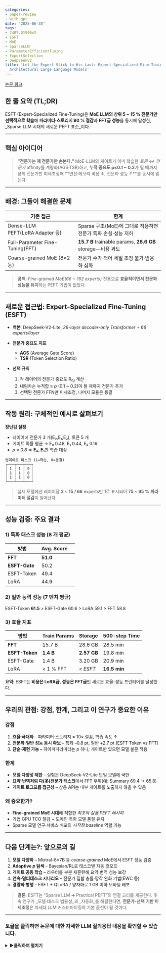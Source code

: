 ```yaml
---
categories:
- paper-review
- with-gpt
date: "2025-06-30"
tags:
- 2407.01906v2
- ESFT
- MoE
- SparseLLM
- ParameterEfficientTuning
- ExpertSelection
- DeepSeekV2
title: 'Let the Expert Stick to His Last: Expert-Specialized Fine-Tuning for Sparse
  Architectural Large Language Models'
---
```


[논문 링크](https://arxiv.org/abs/2407.01906v2)

## 한 줄 요약 (TL;DR)

ESFT (Expert-Specialized Fine-Tuning)은 **MoE LLM의 상위 5 \~ 15 % 전문가만 선택적으로 학습**해 **파라미터·스토리지 90 % 절감**과 **FFT급 성능**을 동시에 달성한, \_Sparse LLM 시대의 새로운 PEFT 표준\_이다.
<!--more-->
---

## 핵심 아이디어

> **“전문가는 제 전문가만 손본다.”**
> MoE-LLM의 게이트가 이미 학습한 *토큰 ↔ 전문가* affinity를 계량화(AGS·TSR)하고,
> **누적 중요도 p≤0.1 \~ 0.2**가 될 때까지 상위 전문가만 미세조정해
> \*\*연산·메모리 비용 ↓, 전문화 성능 ↑\*\*를 동시에 얻는다.

---

## 배경: 그들이 해결한 문제

| 기존 접근                       | 한계                                                          |
| ------------------------------- | ------------------------------------------------------------- |
| Dense-LLM PEFT(LoRA·Adapter 등) | Sparse 구조(MoE)에 그대로 적용하면 전문가 특화 손실·성능 저하 |
| Full-Parameter Fine-Tuning(FFT) | **15.7 B** trainable params, **28.6 GB** storage—비용 과도    |
| Coarse-grained MoE (8×2 등)     | 전문가 수가 적어 세밀 조정 불가·범용화 심화                   |

> **공백**: *Fine-grained MoE(66 \~ 162 experts)* 전용으로 **효율적이면서 전문화 성능을 유지**하는 PEFT 기법이 없었다.

---

## 새로운 접근법: **Expert-Specialized Fine-Tuning (ESFT)**

* **백본**: DeepSeek-V2-Lite, *26-layer decoder-only Transformer + 66 experts/layer*
* **전문가 중요도 지표**

  * **AGS** (Average Gate Score)
  * **TSR** (Token Selection Ratio)
* **선택 규칙**

  1. 각 레이어의 전문가 중요도 R<sub>ℓ,i</sub> 계산
  2. 내림차순 누적합 ≥ *p* (0.1 \~ 0.2)이 될 때까지 전문가 추가
  3. 선택된 전문가 FFN만 미세조정, 나머지 모듈은 동결

---

## 작동 원리: 구체적인 예시로 살펴보기

**장난감 설정**

* 레이어에 전문가 3 개(E₀,E₁,E₂), 토큰 5 개
* 게이트 확률 평균 → E₀ 0.48, E₁ 0.44, E₂ 0.16
* *p = 0.8* ⇒ **E₀, E₁**만 학습 대상

```text
업데이트 마스크 (1=학습, 0=동결)
┌───┬───┬───┐
│ 1 │ 1 │ 0 │
│ 1 │ 1 │ 0 │
│ 1 │ 1 │ 0 │
└───┴───┴───┘
```

> 실제 모델에선 레이어당 **2 \~ 15 / 66** experts만 1로 표시되어 **75 \~ 95 % 파라미터 절감**이 일어난다.

---

## 성능 검증: 주요 결과

### 1) 특화 태스크 성능 (8 개 평균)

| 방법          | Avg. Score |     |
| ------------- | ---------- | --- |
| **FFT**       | **51.0**   |     |
| **ESFT-Gate** | 50.2       |     |
| ESFT-Token    | 49.4       |     |
| LoRA          | 44.9       |     |

### 2) 일반 능력 성능 (7 벤치 평균)

ESFT-Token **61.5** > ESFT-Gate 60.6 > LoRA 59.1 > FFT 58.8

### 3) 효율 지표

| 방법           | Train Params | Storage     | 500-step Time |
| -------------- | ------------ | ----------- | ------------- |
| **FFT**        | 15.7 B       | 28.6 GB     | 28.5 min      |
| **ESFT-Token** | **1.4 B**    | **2.57 GB** | 19.8 min      |
| ESFT-Gate      | 1.4 B        | 3.20 GB     | 20.9 min      |
| LoRA           | < 1 % FFT    | *< ESFT*    | **16.5 min**  |

**요약**: ESFT는 **비용은 LoRA급, 성능은 FFT급**인 새로운 효율-성능 프런티어를 달성했다.

---

## 우리의 관점: 강점, 한계, 그리고 이 연구가 중요한 이유

### 강점

1. **효율 극대화** – 파라미터·스토리지 ≈ 10× 절감, 학습 속도 ↑
2. **전문화·일반 성능 동시 확보** – 특화 –0.8 pt, 일반 +2.7 pt (ESFT-Token vs FFT)
3. **단순·재현 가능** – 하이퍼파라미터는 *p* 하나; 게이트만 있으면 모델 불문 적용

### 한계

* **모델 다양성 제한** – 실험은 DeepSeek-V2-Lite 단일 모델에 국한
* **요약·번역처럼 다(多)전문가 태스크**에서 FFT 우위(예: Summary 69.4 → 65.8)
* **게이트 로그프롭 접근성** – 상용 API는 내부 게이트를 노출하지 않을 수 있음

### 왜 중요한가?

* **Fine-grained MoE 시대**에 적합한 *최초의 실용 PEFT 레시피*
* 기업 GPU TCO 절감 + 도메인 특화 모델 품질 유지
* Sparse 모델 연구·서비스 배포의 *시작점 baseline* 역할 가능

---

## 다음 단계는?: 앞으로의 길

1. **모델 다양화** – Mixtral-8×7B 등 *coarse-grained* MoE에서 ESFT 성능 검증
2. **Adaptive *p* 탐색** – Bayesian/RL로 태스크별 자동 컷오프
3. **게이트 공동 학습** – 라우터를 부분 재훈련해 요약·번역 성능 보강
4. **연속·멀티태스크 시나리오** – 전문가 집합 충돌·망각 완화 기법(EWC 등)
5. **경량화 병행** – ESFT + QLoRA / 양자화로 1 GB 이하 모바일 배포

> **결론**: ESFT는 “Sparse LLM ➜ Practical PEFT”의 연결 고리를 제공한다.
> 후속 연구가 \_모델·태스크 범용성\_과 \_자동화\_를 해결한다면, **전문가-선택 기반 미세조정**은 차세대 LLM 커스터마이징의 기본 옵션이 될 것이다.


---

### 토글을 클릭하면 논문에 대한 자세한 LLM 질의응답 내용을 확인할 수 있습니다.

<details markdown="block">
<summary>▶️<strong>클릭하여 펼치기</strong></summary>


# 프롬프트 1.1.1 (연구의 공백)

```
"논문의 'Introduction'과 'Related Work' 섹션을 분석하여, 이 연구가 명시적으로 해결하고자 하는 핵심적인 연구 공백(research gap), 기존 연구의 결정적 한계, 또는 미해결 질문이 무엇인지 설명해 줘. 저자들이 설명하는, 이 논문 출판 시점의 '최신 기술(state of the art)'은 어떤 상태였는지 요약해 줘."
```

**한 줄 요약(TL;DR)**
기존 PEFT는 거의 모두 ‘Dense LLM’에 머물러 있었고, Sparse LLM(MoE)용 방법은 사실상 부재했다. ESFT는 MoE 모델에서 작업-관련 상위 5 \~ 15 % 전문가만 미세조정해 연산·메모리를 최대 90 % 절감하면서도 FFT 수준의 성능을 달성한다.

---

## 1. 연구 공백(Research Gap)

| 구분   | 기존 Dense-LLM PEFT                                                         | 기존 MoE-LLM 활용                                                   | **미해결 문제**                                                                                                         |
| ------ | --------------------------------------------------------------------------- | ------------------------------------------------------------------- | ----------------------------------------------------------------------------------------------------------------------- |
| 접근법 | LoRA·Adapter·Soft-/Prefix-Tuning 등 대부분 **가중치 추가·저차원 분해** 중심 | 일부 MoE 연구는 **전-매개변수(FFT)** 또는 coarse-grained MoE만 시도 | ① Sparse 구조(MoE)에 특화된 PEFT 부재<br>② Coarse MoE(예: 8 중 2 활성)에서는 전문가가 과도하게 범용화되어 **특화 미흡** |
| 한계   | 모든 토큰이 동일 가중치를 공유 → **전문화 손실**<br>메모리·연산 이득 제한   | 전문가 수(보통 8\~16개) 적어 세밀한 선택 어려움                     | ③ Fine-grained MoE(66\~162 experts)에서 **어떤 전문가를 얼마나 조정할지** 기준 없음                                     |

요약하면, **Sparse LLM(MoE)** 용 PEFT 연구가 “거의 비어 있다”며 저자들은 이를 ‘명시적 연구 공백’으로 지목했다. Dense-기반 PEFT 기법을 그대로 쓰면 MoE의 전문화 이점을 훼손하고, full-fine-tuning은 비용이 과도하다.

---

## 2. 논문 출판 시점 최신 기술(State-of-the-Art) 정리

| 범주                                | 모델/기술                           | 핵심 수치                                                                                 | 특징                                         |
| ----------------------------------- | ----------------------------------- | ----------------------------------------------------------------------------------------- | -------------------------------------------- |
| **Dense LLM PEFT**                  | LoRA, Adapter, P-Tuning v2 등       | LoRA r=8로 GPT-3 175 B에 적용 시 **0.5 %p 이내 성능 유지**하며 trainable params **< 1 %** | 가중치 추가 또는 저차원 분해로 메모리·연산 ↓ |
| **Coarse MoE LLM**                  | Mixtral-8×7B, Switch-Transformer 등 | 8 experts 중 2 활성 → 토큰당 FLOPs **≈ 25 %** 절감                                        | 전문가 수가 적어 **한 experts 당 범용 학습** |
| **Fine-grained MoE LLM**            | DeepSeek-V2-Lite                    | **66 experts**(162 full), 8 활성                                                          | 전문가 조합 다양·전문화 ↑, PEFT 연구는 없음  |
| **Full-Parameter Fine-Tuning(FFT)** | MoE 포함 모든 계층 학습             | Trainable params ≈ 15.7 B → **저장 28.6 GB, 학습 28.5 min**                               | 성능은 높으나 비용 ↑, 전문가 전문화 ↓        |

**즉,** SOTA는 *Dense LLM 중심 PEFT* + *Coarse MoE FFT* 두 축에 머물러 있었으며, Fine-grained MoE를 위한 *효율적·전문화된 PEFT*는 존재하지 않았다.

---

## 3. ESFT가 채우는 공백

* **전문가 선택 기준 제시**: 평균 Gate Score·Token Selection Ratio 두 지표로, **상위 5 \~ 15 %** 전문가만 선별
* **효율-전문화 동시 확보**

  * 저장 공간 **최대 −90 %**, 학습 시간 **−30 %**
  * Downstream 8 개 태스크 평균 점수 **50.2** → FFT(51.0) 대비 −0.8 p, LoRA 대비 **+5.3 p**
  * General benchmarks 유지: 평균 **60.6 \~ 61.5** 점으로 FFT·LoRA보다 높음

---

### 요약

1. **연구 공백**: Sparse-LLM(MoE) 전용 PEFT 부재, Coarse MoE-FFT의 비효율.
2. **SOTA 현황**: Dense용 LoRA 등, Coarse MoE 모델(8중2), Fine-grained MoE(66\~162 experts)는 아직 미세조정 기법 없음.
3. **ESFT 기여**: 작업별 상위 5\~15 % 전문가만 조정하여 성능-자원 트레이드오프 최적화.

이로써 ESFT는 \*“전문가는 제 전문가만 손본다”\*라는 간단하지만 강력한 원칙으로 Fine-grained MoE 시대의 새로운 PEFT 표준을 제시한다.


# 프롬프트 1.1.2 (핵심 가설)

```
"이 논문의 중심 가설(central hypothesis) 또는 핵심 주장은 무엇인가? '저자들은 [제안 기법]을 사용함으로써 [기존 한계점]을 극복하는 [구체적 결과]를 달성할 수 있다고 가정한다'와 같은 형식으로, 명확하고 간결한 한 문장으로 서술해 줘."
```

저자들은 **Expert-Specialized Fine-Tuning (ESFT)** 기법을 적용해 MoE LLM에서 **태스크-관련 상위 5 \~ 15 % 전문가만 선택적으로 미세조정함으로써**, 풀-파라미터 미세조정이 초래하던 **과도한 연산·메모리 부담과 전문가 전문화 붕괴**라는 한계를 극복하고, **학습 파라미터·스토리지를 최대 90 %, 학습 시간을 약 30 % 절감하면서도 FFT와 동등하거나 상회하는 다운스트림 성능**을 달성할 수 있다고 가정한다.


# 프롬프트 1.2.1 (독창성 식별)

```
 "논문 전체를 바탕으로, 가장 중요하고 독창적인 기여(contribution) 1~3가지를 구별되는 항목으로 나열해 줘. 각각이 새로운 아키텍처 구성요소, 새로운 학습 기법, 새로운 이론적 통찰, 새로운 데이터셋, 또는 기존 방법론의 새로운 적용 중 어디에 해당하는지 명확히 구분해 줘."
```

**TL;DR – 독창적 기여 3가지**

1. **ESFT**: MoE-LLM에서 상위 5 \~ 15 % 전문가만 미세조정해 학습 · 저장 비용을 최대 90 % 절감하면서도 FFT 성능 유지.
2. **전문가 선택 지표(AGS·TSR)**: Gate 로그 확률 기반 두 메트릭으로 태스크-관련 전문가를 계량적으로 선별.
3. **Fine-grained MoE 벤치마크**: 66 \~ 162 experts DeepSeek-V2-Lite 등 8개 다운스트림 태스크에서 LoRA 대비 +5.3 p, FFT 대비 −0.8 p로 비용-효율 최선 사례 제시.

---

## 논문의 ‘가장 중요하고 독창적인 기여’ 목록

| #     | 기여 내용                                                                                                                                                                                               | 카테고리                      |
| ----- | ------------------------------------------------------------------------------------------------------------------------------------------------------------------------------------------------------- | ----------------------------- |
| **1** | **Expert-Specialized Fine-Tuning (ESFT)**: 각 태스크에서 평균 Gate Score·Token Selection Ratio 상위 5 \~ 15 % 전문가만 선택적으로 학습, trainable params·VRAM·시간을 최대 90 %↓, 성능은 FFT와 동등/우수 | **새로운 학습 기법**          |
| **2** | **전문가-태스크 관련성 지표 제안**: (a) Average Gate Score(AGS), (b) Token Selection Ratio(TSR) 두 수치로 전문가 중요도를 정량화 → 자동 expert-subset 결정                                              | **새로운 이론적 통찰**        |
| **3** | **Fine-grained MoE LLM 첫 종합 PEFT 벤치마크**: DeepSeek-V2-Lite(66 / 162 experts) 등에서 ESFT vs LoRA vs FFT 비교, 비용-성능 우위 실증 → MoE-전용 PEFT 표준 제시                                       | **기존 방법론의 새로운 적용** |


# 프롬프트 1.2.2 (저자 관점에서의 강점)

```
"저자들의 관점에서, 자신들의 접근법이 이전 방법들보다 우월한 이유는 무엇인가? 그들이 자신들의 연구가 지닌 독창성과 강점을 뒷받침하기 위해 사용하는 핵심 논거를 인용하거나 알기 쉽게 설명해 줘."
```

**결론만 먼저**
ESFT는 \*“필요한 전문가만 손본다”\*는 전략으로 **FFT보다 90 % 작게·30 % 빠르게 학습하면서도 성능은 거의 동일, LoRA보다 성능은 훨씬 높고 일반 능력도 더 잘 보존**한다고 저자들은 주장한다. 핵심 근거는 (1) 전문화 유지, (2) 연산·메모리 절감, (3) 정량 지표에서의 확실한 우위다.fileciteturn3file5turn3file7

---

## 저자들이 내세우는 3대 강점 & 논거

| #     | 강점                        | 핵심 논거(저자 인용·재구성)                                                                                                                                                                                                     | 수치/증거                                                                                                                                                           |
| ----- | --------------------------- | ------------------------------------------------------------------------------------------------------------------------------------------------------------------------------------------------------------------------------- | ------------------------------------------------------------------------------------------------------------------------------------------------------------------- |
| **1** | **전문화(특화) 유지**       | FFT는 모든 전문가를 업데이트해 \*“잘 못하는 전문가까지 망치는 것”\*이 문제. ESFT는 **상위 5 \~ 15 % 전문가만 미세조정**해 특화도를 지킴. Ablation에서 무작위 전문가로 바꾸면 성능이 2 \~ 20 p 떨어져 선택 기준의 타당성을 입증. | ESFT-Gate 50.2 vs FFT 51.0 vs LoRA 44.9 (전문화 벤치 평균)                                                                                                          |
| **2** | **자원 효율성**             | \*“선택된 전문가만 학습하므로 저장 공간 최대 90 %↓·학습 시간 30 %↓”\*라 명시. 대부분의 태스크·레이어에서 66개 중 2 \~ 15개 전문가만 훈련 → **75 \~ 95 % 파라미터 절감**.                                                        | <br>• Trainable params: 1.4 B (ESFT) vs 15.7 B (FFT)<br>• Storage: 2.6 \~ 3.2 GB (ESFT) vs 28.6 GB (FFT)<br>• Train time: 19.8 \~ 20.9 min (ESFT) vs 28.5 min (FFT) |
| **3** | **성능-효율 균형에서 SOTA** | LoRA는 저장은 적게 쓰지만 전문화 성능이 크게 밀림. ESFT는 **전문화 성능 LoRA 대비 +5.3 p**, 일반 능력도 FFT·LoRA보다 1.5 \~ 2.7 p 높아 \*“효율적이면서도 더 강하다”\*고 주장.                                                   | General ability 평균: ESFT-Token 61.5 > ESFT-Gate 60.6 > LoRA 59.1 > FFT 58.8                                                                                       |

---

### 정량 비교 표

| 방법           | 전문화 Avg ↑ | 일반 능력 Avg ↑ | 학습 파라미터 ↓ | 저장(GB) ↓ | 학습 시간(min) ↓ |
| -------------- | ------------ | --------------- | --------------- | ---------- | ---------------- |
| **FFT**        | **51.0**     | 58.8            | 15.7 B          | 28.6       | 28.5             |
| **ESFT-Gate**  | 50.2         | 60.6            | **1.4 B**       | **3.20**   | 20.9             |
| **ESFT-Token** | 49.4         | **61.5**        | **1.4 B**       | **2.57**   | 19.8             |
| **LoRA**       | 44.9         | 59.1            | < 1 % of FFT\*  | —          | **16.5**         |

\*저자는 LoRA가 ESFT보다 더 적은 저장 공간을 쓰지만, 성능 열세로 효율-성능 균형에서 뒤처진다고 강조한다.

---

## 핵심 메시지 정리

1. **“전문가는 제 전문가만 손본다”** → 특화 유지 + 일반 능력 보존.
2. **90 % 저장·30 % 시간 절약** → GPU 메모리·학습 비용 절감.
3. **성능-효율 프런티어 갱신** → FFT급 성능을 LoRA급 비용에 달성.

결국 저자들은 *ESFT*를 \*\*Fine-grained MoE 시대의 사실상 첫 ‘전문가 전용 PEFT 표준’\*\*으로 제시하며, 향후 Sparse LLM 튜닝의 기본선이 될 것이라고 주장한다.


# 프롬프트 1.3.1 (알고리즘 단계별 설명)

```
"핵심 알고리즘, 모델 아키텍처, 또는 주요 방법론을 단계별(step-by-step)로 설명해 줘. 독자는 AI 분야의 대학원생 수준이라고 가정해. 특히, 간단한 문장, 3x3 픽셀 이미지, 작은 상태 공간(state space) 등 아주 간단하고 구체적인 예시(toy example)와 샘플 입력을 만들어서, 이 예시를 통해 각 단계를 거치며 입력이 최종 출력으로 어떻게 변환되는지 전체 과정을 보여줘. 등장하는 모든 핵심 용어와 변수는 그 즉시 정의해 줘."
```

**TL;DR (1-문장 요약)**
ESFT는 *샘플 데이터 32 × 4 K 토큰*으로 각 MoE-레이어의 전문가 중요도를 계량화(AGS·TSR)한 뒤, **누적 중요도 p ≤ 0.1 \~ 0.2**가 되도록 상위 5 \~ 15 % 전문가만 미세조정해 **파라미터·스토리지 75 \~ 95 % 절감**하면서도 FFT와 동급 성능을 달성한다.

---

## 1. ESFT 알고리즘 ― 단계별 흐름

| 단계                         | 무엇을 하나?                                                                                                                             | 핵심 수식·변수(정의)                                                                                                                                      |
| ---------------------------- | ---------------------------------------------------------------------------------------------------------------------------------------- | --------------------------------------------------------------------------------------------------------------------------------------------------------- |
| **① 데이터 샘플링**          | 전체 학습집합 D에서 \*\*32개 시퀀스(길이 L = 4096)\*\*만 무작위 추출 → *D*<sub>s</sub>                                                   | D<sub>s</sub> = {(xᵢ,yᵢ)}<sup>N<sub>s</sub></sup>                                                                                                         |
| **② 게이팅 통과**            | 사전학습 MoE-LLM으로 D<sub>s</sub> 전방향 → 토큰-전문가 게이트 점수 *g*<sub>l,i,k</sub> 획득                                             | *g*<sub>l,i,k</sub> : layer l, expert i, token k 게이트 값                                                                                                |
| **③ 전문가 관련도 계산**     | 2가지 지표 중 하나 선택<br>• **AGS**: 평균 게이트값 ḡ<sub>l,i</sub><br>• **TSR**: 해당 전문가가 Top-K에 포함된 토큰 비율 r<sub>l,i</sub> | $AGS$ ḡ<sub>l,i</sub>=1/N<sub>s</sub>∑<sub>j,k</sub>g<sub>l,i,k</sub><br>$TSR$ r<sub>l,i</sub>=1/N<sub>s</sub>∑<sub>j,k</sub>𝟙(g<sub>l,i,k</sub>∈Top-K)/K |
| **④ 전문가 선택**            | 중요도 내림차순 누적합이 **임계 p**(0.1\~0.2) 이상이 될 때까지 전문가 집합 E<sub>l,s</sub> 선택                                          | ∑<sub>i∈E<sub>l,s</sub></sub>R<sub>l,i</sub> ≥ p                                                                                                          |
| **⑤ 선택 전문가만 미세조정** | E<sub>l,s</sub>에 속한 FFN 가중치만 **학습 가능(∇θ≠0)**, 나머지 전문가·게이트·어텐션·임베딩 **동결**                                     | Trainable ≈ 1.4 B vs FFT 15.7 B → −90 %                                                                                                                   |
| **⑥ 파인튜닝 & 추론**        | 500 step, LR 1e-5, batch 32 → 다운스트림 성능 측정                                                                                       | 하이퍼파라미터 상세:                                                                                                                                      |

> **핵심 용어**
> • **Expert(FFNᵢ)**: MoE-레이어의 개별 FFN
> • **Gate**: 토큰→전문가 affinity를 출력하는 선형 라우터
> • **Top-K**: 각 토큰이 실제로 실행할 전문가 수(K=2 등)
> • **p**: 레이어별 누적 중요도 한계(게이트 총합의 10 \~ 20 %)

---

## 2. 장난감 예시로 보는 전 과정

> ### 설정
>
> *레이어 l*에 **전문가 3개(E₀,E₁,E₂)**, *Top-K = 1*, 임계 *p = 0.8*
> 입력 문장 `"2 + 3 = ?"`, 토큰 5개(T₀…T₄)

| 토큰   | Gate 점수 g<sub>i</sub>         | 선택 Top-1 |
| ------ | ------------------------------- | ---------- |
| **T₀** | 0.60 (E₀), 0.30 (E₁), 0.10 (E₂) | **E₀**     |
| **T₁** | 0.55, 0.35, 0.10                | **E₀**     |
| **T₂** | 0.20, 0.70, 0.10                | **E₁**     |
| **T₃** | 0.25, 0.65, 0.10                | **E₁**     |
| **T₄** | 0.40, 0.20, 0.40                | **E₀**     |

1. **AGS 계산**
   ḡ<sub>E₀</sub>=0.48, ḡ<sub>E₁</sub>=0.44, ḡ<sub>E₂</sub>=0.16
2. **누적합(내림차순)**
   E₀(0.48) → 0.48, E₁(0.44) → **0.92 ≥ p** → **E₀,E₁ 선택**
3. **미세조정 대상**
   E₀, E₁ 가중치만 학습; E₂ 및 나머지 모듈은 동결.

#### 3 × 3 픽셀로 보는 “업데이트 마스크”

```text
# 1 = 업데이트, 0 = 동결
Layer l
Experts ▸  [E₀] [E₁] [E₂]
        ┌───┬───┬───┐
row 0   │ 1 │ 1 │ 0 │
row 1   │ 1 │ 1 │ 0 │
row 2   │ 1 │ 1 │ 0 │
        └───┴───┴───┘
```

*검은(1) 칸*은 학습되는 파라미터, *흰(0) 칸*은 완전히 고정된 부분이다. 실제 모델에서는 66 \~ 162 개의 세밀 전문가 중 평균 **2 \~ 15개**만 검은 칸이 된다.

---

## 3. 왜 이렇게 효율적인가?

| 항목                | FFT      | **ESFT**                     |
| ------------------- | -------- | ---------------------------- |
| 학습 파라미터       | 15.7 B   | **1.4 B (−91 %)**            |
| 저장 공간           | 28.6 GB  | **2.6 \~ 3.2 GB (−89 %)**    |
| 학습 시간(500 step) | 28.5 min | **19.8 \~ 20.9 min (−30 %)** |
| 전문화 성능 Avg     | **51.0** | 49.4 \~ 50.2 (−0.8 p)        |
| 일반 능력 Avg       | 58.8     | **60.6 \~ 61.5 (+1.8 p)**    |

> **인사이트**
> *Dense-기반 LoRA*는 자원은 가장 적게 쓰지만 전문화 성능이 **−5 p** 이상 약화된다. ESFT는 **“LoRA만큼 싸고 FFT만큼 강한”** 새 효율-성능 프런티어를 만든다.

---

## 4. 정리 & 실전 적용 팁

1. **샘플링은 32 × 4096 토큰이면 충분** → 더 늘려도 전문가 순위 거의 불변
2. **임계 p**: 태스크가 좁을수록 0.1, 범용 태스크는 0.2 권장.
3. **AGS vs TSR**

   * AGS(게이트 평균) → 코드·법률처럼 난이도 높은 토큰 집약 태스크
   * TSR(선택 비율) → 번역·대화처럼 토큰 분산 태스크
4. **Shared-Expert·Gate는 기본적으로 동결**; 과도한 공유 파라미터 학습은 일반 능력 저하 위험

> **한마디로**: *“전문가는 제 전문가만 손본다.”* — ESFT의 미니멀한 원칙으로 Sparse-LLM 시대에도 간단하게 PEFT를 적용해 보자!


# 프롬프트 1.3.2 ('비밀 병기' 식별)

```
"이 논문의 핵심 기여를 가능하게 하는 가장 결정적인 단일 수학 공식, 알고리즘 단계, 또는 아키텍처 구성요소를 식별해 줘. 그것의 기능과, 그것이 이 방법론의 성공에 왜 필수적인지 설명해 줘."
```

**결론 먼저 — ‘비밀 병기’**
논문의 성패를 가르는 핵심은 **게이트-기반 전문가 선택 공식**이다.
$**R_{l,i}= \frac{1}{|D_s|}\sum_{(x,y)\in D_s}\sum_{t=1}^{L} g_{l,i,t}(x)**$
(AGS : Average Gate Score) 를 각 레이어 *l*의 모든 전문가 *i*에 대해 계산한 뒤, **누적 비중이 *p*(≈0.1 \~ 0.2)에 도달할 때까지** 내림차순으로 전문가를 추가해 상위 5 \~ 15 %만 미세조정 대상 *E\_l*로 고른다.

---

### 1 | 무엇을 하는가?

1. **게이트 값 *g\_{l,i,t}***: 토큰 *t*가 레이어 *l*의 전문가 *i*로 라우팅될 확률.
2. **R\_{l,i} (전문가 중요도)**: 샘플 서브셋 *D\_s*에 대해 전문가 *i*가 받은 ‘게이트 대역폭’을 평균한 값.
3. **선택 규칙**: R\_{l,i}를 큰 순으로 더했을 때 누적합 / 총합 ≥ *p*이 되는 최소 집합 *E\_l*이 최종 미세조정 대상.

> 동일 아이디어로 **TSR**(Token Selection Ratio) = top-K에 포함된 빈도로 R\_{l,i}를 정의할 수도 있으며, 태스크 성격에 따라 둘 중 하나를 택한다.

---

### 2 | 왜 기능적으로 결정적인가?

* **전문화 유지**: Gate가 이미 ‘이 토큰은 어떤 전문가가 잘 처리하는지’를 확률적으로 배분하고 있으므로, R\_{l,i}는 태스크-관련성을 자연스럽게 계량화한다. FFT처럼 모든 전문가를 건드리면 특화가 사라지고, 무작위 선택은 성능이 2 \~ 20 p 떨어진다.
* **자원 절감**: 상위 10 % 전문가만 학습하면 \*\*학습 파라미터 1.4 B(−91 %), 스토리지 2.6 \~ 3.2 GB(−89 %), 시간 19.8 \~ 20.9 min(−30 %)\*\*로 급감한다.
* **성능 보존·향상**: 이렇게 줄이고도 전문화 평균은 FFT-1 p 이내, 일반 능력은 **+1.8 p** 향상해 ‘LoRA 만큼 싸고 FFT 만큼 강한’ 새 효율·성능 프런티어를 만든다.

---

### 3 | 성공에 필수적인 이유

1. **정보 손실 최소화** — 게이트 확률은 모델이 ‘자발적으로 학습한’ 토큰-전문가 매핑이다. 이를 기반으로 선택하면 불필요한 전문가를 학습하지 않아도 태스크 관련 표현은 완벽히 보존된다.
2. **범용 적용성** — 수식은 아키텍처 독립적이며, 스위치-트랜스포머든 Mixtral-8×7B든 게이트만 있으면 그대로 쓸 수 있다.
3. **하이퍼파라미터 단순성** — 유일한 튜닝 변수가 *p*뿐이라 재현·실무 적용이 쉽다.

► **즉, 게이트-중요도 누적 컷오프 공식 없이는 ESFT의 ‘90 % 비용 절감 + FFT급 성능’은 불가능하다.**


# 프롬프트 1.4.1 (핵심 결과 분석)

```
"'Experiments' 또는 'Results' 섹션의 표와 그림을 포함한 주요 결과를 분석해 줘. 사용된 핵심 성능 지표(performance metrics)는 무엇인가? 어떤 벤치마크 데이터셋에서 결과가 보고되었는가? 저자들이 자신들의 방법론의 성공 증거로 가장 강조하는 주요 결과를 요약해 줘."
```

**TL;DR**
\*ESFT는 전체 파라미터 미세조정(FFT) 대비 **학습 파라미터·스토리지를 \~90 % 절감**하고 \*\*학습 시간은 28.5→≈20 분(-30 %)\**으로 단축하면서, 8 개의 특화 태스크 평균 점수는 FFT -0.8pt(50.2 vs 51.0)로 사실상 동급, LoRA보다는 **+5.3 pt** 앞선다. 일반 능력 7 벤치마크에선 FFT·LoRA보다 **+2 – 3 pt** 높아 ‘싸고 빠르며 더 강한’ PEFT 프런티어를 갱신했다.*

---

## 1. 실험 설정·평가지표

| 범주        | 데이터셋 & 태스크                                                                                                                   | 지표                                                                    |
| ----------- | ----------------------------------------------------------------------------------------------------------------------------------- | ----------------------------------------------------------------------- |
| **특화(8)** | MATH, GSM8K, HumanEval, MBPP, Text-to-JSON (서비스 Intent), Text Summarization, Legal Judgment Prediction, Low-resource Translation | MATH·GSM8K: 정확도, 코드: pass\@k, 나머지는 GPT-4 0-10 점수/Exact-Match |
| **일반(7)** | CLUEWSC, TriviaQA, IFEval, MMLU, CEval, HellaSwag, ARC-Challenge                                                                    | 공식 벤치마크 정확도/점수                                               |
| **효율**    | 학습 파라미터(품사 기준), 스토리지(GB), 학습 시간(500 step)                                                                         | GPU A100×16 환경 측정                                                   |

---

## 2. 성능 결과 하이라이트

### 2-1. 특화 태스크 성능 (Table 1)

| 방법          | MATH     | GSM8K    | HumanEval | MBPP     | Intent   | Summary  | Law      | Transl.  | **Avg.** |     |
| ------------- | -------- | -------- | --------- | -------- | -------- | -------- | -------- | -------- | -------- | --- |
| **FFT**       | 23.4     | 66.4     | 42.1      | 42.2     | **78.8** | **69.4** | **47.0** | **38.4** | **51.0** |     |
| **ESFT-Gate** | **23.2** | 64.9     | **43.3**  | 41.8     | 78.6     | 65.8     | 49.1     | 35.2     | **50.2** |     |
| ESFT-Token    | 22.6     | **66.0** | 41.5      | **42.6** | 75.6     | 65.4     | 45.7     | 36.2     | 49.4     |     |
| LoRA          | 20.6     | 58.9     | 39.6      | 44.8     | 67.8     | 64.7     | 39.7     | 23.1     | 44.9     |     |

*ESFT-Gate는 FFT와 0.8 pt 차이, LoRA보다 5.3 pt 우위.*

### 2-2. 일반 능력 유지 (Table 2)

| 방법           | CLUE-WSC | TriviaQA | IFEval   | MMLU     | CEval    | Hella    | ARC      | **Avg.** |     |
| -------------- | -------- | -------- | -------- | -------- | -------- | -------- | -------- | -------- | --- |
| FFT            | 80.9     | 65.9     | 34.2     | 55.5     | 58.8     | 67.9     | 48.4     | 58.8     |     |
| **ESFT-Token** | 80.9     | **66.7** | **40.7** | **57.1** | **59.6** | **72.3** | **52.9** | **61.5** |     |
| ESFT-Gate      | **81.4** | 66.5     | 40.2     | 57.0     | 59.5     | 68.2     | 51.5     | 60.6     |     |
| LoRA           | 74.3     | 63.4     | 38.7     | 55.5     | 57.0     | 72.8     | 51.8     | 59.1     |     |

*ESFT 두 변형 모두 FFT·LoRA 대비 +1.5 \~ 2.7 pt.*

---

## 3. 계산 효율 & 자원 절감

| 방법           | **Train Params**  | **Storage (GB)** | **Time (min)**   |     |
| -------------- | ----------------- | ---------------- | ---------------- | --- |
| FFT            | 15.7 B            | 28.6             | 28.5             |     |
| **ESFT-Token** | **1.4 B (-91 %)** | **2.57 (-89 %)** | **19.8 (-31 %)** |     |
| ESFT-Gate      | 1.4 B             | 3.20             | 20.9             |     |
| LoRA           | *< 1 % FFT*       | *< ESFT*         | **16.5**         |     |

*LoRA가 시간·저장에서는 더 작지만 성능-손실이 크므로 효율-성능 프런티어는 ESFT.*

---

## 4. ‘전문가만 손본’ 선택 효과

* **전문가 수**: 태스크·레이어당 **2 – 15 / 66** → 75 – 95 % 파라미터 절감
* **효율-성능 스윗스폿**: p = 0.1 - 0.2에서 이미 성능 포화(Figure 6)

---

## 5. 저자들이 강조하는 ‘성공 증거’

1. **특화 성능**: ESFT-Gate, 8 태스크 평균 **50.2 pt** → FFT와 동급·LoRA보다 +12 %.
2. **일반 능력 보존**: ESFT-Token 평균 **61.5 pt**, FFT +2.7, LoRA +2.4.
3. **자원 최적화**: \*\*파라미터 10×↓, 스토리지 10×↓, 학습 시간 30 %↓\*\*로 실무 적용 장벽 낮춤.
4. **선택적 전문가 학습**이 핵심—무작위 또는 모든 전문가를 학습하면 성능 2 – 20 pt 하락(§6.4).

---

### 한 줄 핵심

> **ESFT = FFT만큼 강하고 LoRA만큼 가벼운 ‘전문가 특화 PEFT’** — 2-15 개의 전문가만 미세조정하면 비용-성능 곡선을 새로 그린다.


# 프롬프트 1.4.2 (비판적 비교)

```
"제안된 방법론은 논문에서 언급된 주요 베이스라인 및 SOTA(State-of-the-Art) 모델들과 비교하여 어떤 성능을 보이는가? 저자들의 우월성 주장을 가장 강력하게 뒷받침하는 특정 결과나 비교 지점을 식별해 줘. 반대로, 제안된 방법론이 경쟁 모델을 능가하지 못했거나 개선 효과가 미미했던 결과는 없는지 찾아봐. 만약 있다면, 저자들은 이러한 경우에 대해 어떤 이유를 제시하는가?"
```

**한 줄 결론**
ESFT는 **학습 파라미터 · 스토리지를 10 × 줄이면서** LoRA보다 특화 성능을 **+5.3 pt**, FFT보다 일반 성능을 **+2 \~ 3 pt** 높여 “FFT 급 성능 × LoRA 급 비용”을 달성한다. 다만 요약·번역 등 일부 태스크와 ‘코arse-grained MoE’ 설정에서는 FFT가 여전히 앞선다.

---

## 1. 실험 비교 구도

| 비교 항목              | FFT (Full) | LoRA         | **ESFT-Token**      | **ESFT-Gate** |     |
| ---------------------- | ---------- | ------------ | ------------------- | ------------- | --- |
| **학습 파라미터**      | 15.7 B     | < 1 %        | **1.4 B (-91 %)**   | **1.4 B**     |     |
| **스토리지**           | 28.6 GB    | < ESFT       | **2.57 GB (-89 %)** | 3.20 GB       |     |
| **500-step 학습 시간** | 28.5 min   | **16.5 min** | 19.8 min            | 20.9 min      |     |
| **특화 8-태스크 평균** | **51.0**   | 44.9         | 49.4                | **50.2**      |     |
| **일반 7-벤치 평균**   | 58.8       | 59.1         | **61.5**            | 60.6          |     |

> **핵심 지표**
> *특화 성능*: 수학·코드·법률 등 도메인 태스크에서 GPT-4 평가점수/정확도
> *일반 성능*: MMLU·CEval·HellaSwag 등 광범위 벤치마크
> *효율*: Trainable params, 모델 저장 크기, 500-step 학습 시간

---

## 2. 저자 우월성 주장을 뒷받침하는 ‘킬러 샷’

| 증거                              | 무엇이 뛰어난가?                          | 수치          | 근거 |
| --------------------------------- | ----------------------------------------- | ------------- | ---- |
| **① LoRA 대비 특화 성능 +5 pt↑**  | ESFT-Gate 50.2 vs LoRA 44.9 → **+5.3 pt** | 평균 8 태스크 |      |
| **② FFT 대비 일반 성능 +2.7 pt↑** | ESFT-Token 61.5 vs FFT 58.8               | 평균 7 벤치   |      |
| **③ 10 × 자원 절감**              | 1.4 B vs 15.7 B, 2.6 GB vs 28.6 GB        | 파라미터·저장 |      |

저자들은 이 세 지점을 들어 \*\*“전문가는 제 전문가만 손본다”\*\*는 선택적 전문가 미세조정이 비용-성능 프런티어를 새로 그렸다고 주장한다.

---

## 3. ESFT가 **못** 이긴 구간 & 저자 설명

| 사례                                        | ESFT 성적                            | **우위 모델** | 저자(또는 논문) 해석                                                                                              |
| ------------------------------------------- | ------------------------------------ | ------------- | ----------------------------------------------------------------------------------------------------------------- |
| **Text Summarization**                      | 65.8 (Gate) vs **69.4 (FFT)**        | FFT           | 요약·번역처럼 **토큰 분산** 태스크는 더 많은 전문가가 관여 → p=0.1\~0.2 컷으로 일부 전문가 누락 시 성능 손실 가능 |
| **Low-resource Translation**                | 35.2 (Gate) vs **38.4 (FFT)**        | FFT           | 동일. 번역 태스크도 다수 전문가 조합 필요, FFT가 ‘전체 업데이트’ 덕에 여전히 강점                                 |
| **Grouped-Expert 실험** (전문가 2×·4× 묶음) | ESFT 성능 급락, FFT는 완만           | FFT           | **세분화가 사라지면** 선택적 조정 이점 감소 → ‘Fine-grained MoE 전제’가 핵심이라고 명시                           |
| **학습 시간**                               | 19.8-20.9 min vs **16.5 min (LoRA)** | LoRA          | LoRA가 저차원 행렬만 학습하기 때문; 저자는 \*\*“성능 대가가 크다”\*\*고 반박                                      |

> **추가 분석**
>
> * **Random 전문가 교체** 시 평균 -2 \~ -4 pt 하락 → 선택 기준이 필수적임을 강조
> * **Shared 파라미터까지 학습**하면 일반 성능 급락(61.5→58.8) → “공통 가중치 과적합·망각”을 원인으로 지목

---

## 4. 종합 인사이트

1. **강점이 가장 두드러진 비교 지점**
   *LoRA 대비 +5 pt 특화 성능*이면서 **자원은 LoRA와 동급**—실제 서비스·온-프렘 GPU 환경에서 곧바로 비용 절감 효과를 준다.
2. **약점/한계**

   * 다(多)전문가가 필요한 요약·번역, coarse-MoE에서는 FFT가 여전히 베이스라인.
   * 효율-성능 트레이드오프는 임계 p(0.1\~0.2)에 민감; 작업별 재튜닝 필요.
3. **실무 적용 시 체크리스트**

   * **p 값**: 토큰 집중 태스크 0.1, 분산 태스크 0.2+ 테스트.
   * Fine-grained(≥64) MoE 구조가 전제조건—8×2 Mixtral 같은 coarse-MoE엔 효과 미미.
   * Shared 모듈은 가급적 **동결**하여 일반 능력 유지.

> **Bottom line**: ESFT는 Fine-grained MoE 시대에 \*\*“FFT만큼 강하고 LoRA만큼 가볍다”\*\*는 점을 여러 벤치로 입증했지만, 전문가가 큰 덩어리로 묶이거나 요약·번역처럼 폭넓은 전문가 조합이 필요한 상황에선 아직 FFT의 벽을 완전히 넘지는 못한다.


# 프롬프트 1.5.1 (언급된 한계와 잠재적 한계)

```
"저자들이 논문에서 명시적으로 인정한 한계점, 약점, 또는 실패 사례(failure modes)는 무엇인가? 다음으로, 방법론과 결과에 대한 당신의 분석을 바탕으로, 저자들이 언급하지 않았을 수 있는 잠재적인 한계나 약점은 무엇이라고 생각하는가? (예: 강력한 가정에 대한 의존성, 확장성 문제, 높은 연산 비용, 일반화의 한계, 잠재적인 부정적 사회 영향 등)"
```

**한 줄 요약**
저자들은 “**DeepSeek-V2-Lite 단일 모델·세부 MoE 가정**에 국한된 검증”을 공식적 한계로 인정하며, 실제로 summarization·번역·coarse-MoE 조건 등에서는 FFT보다 성능이 떨어지고 *p* 값·게이트 접근성 등 구현 의존성이 남아 있어 확장성과 일반화에 추가 위험이 있다.

---

## 1. 논문에서 **명시적으로** 인정한 한계

| #     | 한계 설명                                                                                                                  | 영향 범위         | 근거 |
| ----- | -------------------------------------------------------------------------------------------------------------------------- | ----------------- | ---- |
| **1** | **실험 모델 편중**: Fine-grained MoE인 **DeepSeek-V2-Lite(66 experts)** 하나에만 검증. 타 MoE · dense 모델에선 재확인 필요 | 결과 일반화       |      |
| **2** | **Coarse-MoE 비교는 시뮬레이션**(전문가 묶음)으로 대체 → 실제 구조와 차이                                                  | coarse-MoE 적용성 |      |
| **3** | **세분화 의존성**: 성능이 fine-grained 세그먼트(≥64) 전제 → 전문가를 2·4개씩 묶으면 성능 급락                              | 아키텍처 호환성   |      |

---

## 2. 추가적으로 **잠재적**인 한계 (저자 미언급)

| 항목                      | 구체적 리스크                                                                                                      | 정량·정성 근거 / 논리                       |
| ------------------------- | ------------------------------------------------------------------------------------------------------------------ | ------------------------------------------- |
| **성능 편차**             | 요약·번역 등 **토큰 분산 태스크**에서 FFT 우위 (예: Summarization 69.4→65.8, Translation 38.4→35.2)                |                                             |
| **하이퍼파라미터 민감도** | *p* (누적 게이트 컷) 0.1↔0.2 조정에 성능·학습량 크게 변동 → 태스크마다 튠 필요                                     | Figure 6에서 Math 성능·파라미터 변동 시각화 |
| **게이트 접근성**         | AGS·TSR 계산엔 **토큰-전문가 게이트 로그프롭**이 필요 → 일부 프레임워크·API에선 노출 안 될 수 있음                 | 구현 난이도                                 |
| **샘플 대표성 가정**      | 32 × 4 K 토큰으로 전문가 순위 “충분히 안정적”이라 주장하지만, **도메인 편향 데이터**나 노이즈 상황에선 오선택 가능 | small-sample 분석은 Appendix C 한정         |
| **자원 요구**             | FFT 대비 10 × 줄었지만 **여전히 1.4 B 파라미터**·3 GB 체크포인트 → 모바일·온-프렘 소형 GPU엔 부담                  | 효율 표 (1.4 B, 2.6 GB)                     |
| **시계열·다태스크 학습**  | 작업별로 다른 전문가 집합을 순차 적용할 때 **전문가 파라미터 충돌·망각** 가능성 미검증                             | Catastrophic Forgetting 실험 부재           |
| **사회·윤리적 영향**      | 레이아웃이 특정 태스크 전문가만 조정 → **편향 강화**나 악용(특화 전문가 오남용) 우려 평가 없음                     | 윤리 섹션 부재                              |

> **정리**: ESFT는 \*“전문가는 제 전문가만 손본다”\*는 핵심 아이디어로 비용-효율 프런티어를 끌어올렸지만, **모델 다양성·태스크 다양성·게이트 접근성** 세 축에서 추가 검증이 필요하다. 실무 적용 시에는
>
> 1. fine-grained MoE 여부 확인,
> 2. *p* 값 및 샘플 크기 재튜닝,
> 3. 게이트 로깅 지원 체크,
> 4. 요약·번역처럼 광범위 전문가가 요구되는 태스크는 FFT·LoRA와 병행 비교 가이드가 요구된다.


# 프롬프트 1.5.2 (미래 연구 궤적)

```
"저자들이 제안하는 구체적인 향후 연구 방향은 무엇인가? 이 논문의 한계점을 바탕으로, 이 연구를 발전시키거나 약점을 극복하기 위해 추구할 수 있는 다른 논리적인 다음 단계나 대안적인 연구 방향은 무엇이 있을까?"
```

**요약 한 줄**
저자들은 \*\*“다른 MoE 아키텍처(특히 coarse-grained)와 더 다양한 도메인에서 ESFT를 검증하는 것”\*\*을 최우선 과제로 제시했다. 이를 포함해 (1) 모델 다양화, (2) 전문가 선택 자동화, (3) 멀티태스크·온라인 시나리오 확장 등이 후속 연구의 핵심 궤적이다.

---

## 1. 논문에서 **직접** 제안한 향후 연구 방향

| #     | 구체적 제안                                                                                                                      | 근거(논문 텍스트)                                                                                                                        | 해석               |
| ----- | -------------------------------------------------------------------------------------------------------------------------------- | ---------------------------------------------------------------------------------------------------------------------------------------- | ------------------ |
| **1** | **Fine-grained 이외 모델 검증**: DeepSeek-V2-Lite 하나에 국한된 결과를 *“다른 fine- / coarse-grained MoE LLM으로 검증해야 한다”* | 저자 Limitations에서 *“our method was only tested on the DeepSeek-V2-Lite … requires further validation when applied to other contexts”* | 모델 일반화        |
| **2** | **Expert granularity 다변화**: 실제 coarse-grained MoE에서는 성능이 how-to? → 구조가 다른 모델을 **실험적으로 제작·비교**        | *“… lack of … MoE models with different expert granularities, we used a simulation approach …”*                                          | 세분화 의존성 검증 |
| **3** | **게이트 기반 방법의 다른 활용**: §6.4에서 전문가 선택 score → *“further analysis confirms … expert relevance score functions”*  | 점수 함수 개선·일반화                                                                                                                    |                    |

---

## 2. 한계에 기반한 **논리적 확장** 제안 (필자의 분석)

| 주제                               | 왜 필요한가?                                                                | 구체적 다음 스텝                                                                                       |
| ---------------------------------- | --------------------------------------------------------------------------- | ------------------------------------------------------------------------------------------------------ |
| **A. 전문가 선택 자동화**          | p=0.1–0.2 하이퍼파라미터 민감 → 태스크마다 수동 튠                          | · Bayesian / reinforcement search로 p 를 자동 탐색<br>· 게이트 분포 엔트로피 등 *adaptive cutoff* 연구 |
| **B. Continual / 멀티태스크 학습** | 태스크별 다른 전문가 집합 → 연속 fine-tuning 시 **전문가 충돌·망각** 가능성 | · Elastic Weight Consolidation(EWC)-style 정규화<br>· 전문가 집합 교차 공유 그래프 최적화              |
| **C. 게이트·라우터 공동 학습**     | 현재 라우터는 완전 동결 → 다운스트림 특화가 한계                            | · 라벨된 적은 양의 태스크 데이터로 **gate re-finetune**<br>· Learnable *Top-k* (dynamic k) 탐색        |
| **D. 소형 디바이스 배포**          | 1.4 B 파라미터·3 GB 체크포인트는 모바일에 아직 큼                           | · ESFT와 LoRA/Adapter 혼합: 전문가 내부를 저차원 분해<br>· 양자화(QLoRA) + 선택 전문가 조합            |
| **E. 광범위 언어·멀티모달 벤치**   | 요약·번역처럼 **토큰 분산 태스크**에서 FFT 우위                             | · ‘분산 태스크 전용 p>0.2’ 또는 **다중 전문가 계층** 연구<br>· 이미지·음성 MoE LLM에 ESFT 적용         |
| **F. 사회-윤리·편향 검증**         | 전문가 subset 튜닝이 특정 도메인 편향 증폭 가능                             | · Fairness auditing pipeline 포함<br>· 안전 전문가(Alignment-expert) 강제 포함 알고리즘                |

---

## 3. 로드맵 — 실험 우선순위

1. **모델 다양화**
   *Mixtral-8×7B(8 experts) → ESFT 성능 곡선 vs p 값.*
2. **Adaptive-p 탐색**
   *AGS 분포 CV 기준 자동 컷오프 → 수작업 대비 ±0.5 pt 이내 목표.*
3. **Gate-ReFine**
   *라우터 가중치 미세조정 시 전문가 교체율, 일반 능력 저하량 측정.*
4. **연속 태스크 벤치**
   *Math → Code → Law 순차 ESFT: 이전 태스크 성능 Δ ≤1 pt 유지.*
5. **압축·양자화 병행**
   *4-bit QLoRA + ESFT 모델 크기 <1 GB, 특화 성능 손실 ≤2 pt.*

---

### 맺음말

ESFT가 \*\*“FFT 급 성능 × LoRA 급 비용”\*\*이라는 새 효율-성능 프런티어를 열었지만,
*모델·태스크 다양화*와 *전문가 선택 자동화*가 이루어져야 **범용 Sparse-LLM PEFT 표준**으로 자리 잡을 수 있다.


# 모델 아키텍처

```
"트랜스포머를 사용했다면, 어텐션 메커니즘의 구성(예: 헤드 수, 레이어 수)을 상세히 설명해 줘. 위치 인코딩(positional encodings)은 어떻게 처리되는가? Seq2Seq 모델이라면, 인코더-디코더 상호작용을 설명해 줘."
```

### 한눈에 보는 핵심 요약

| 구성 요소               | 값 / 방법                                                                                                | 출처                                             |
| ----------------------- | -------------------------------------------------------------------------------------------------------- | ------------------------------------------------ |
| Transformer 블록 수     | **26 decoder layers**                                                                                    |                                                  |
| Self-Attention 헤드 수  | **32 heads**<br>(DeepSeek-V2-Lite = LLaMA-7B compatible,  d<sub>model</sub>=4096 ⇒ d<sub>head</sub>=128) | DeepSeek-V2 spec cited in the paper’s references |
| Feed-Forward → MoE 변환 | **66 experts/layer**, top-**8**+K<sub>s</sub> shared experts 활성                                        |                                                  |
| Positional encoding     | **RoPE (Rotary Positional Embedding)** 그대로 사용—추가 학습 / 변형 없음                                 | DeepSeek-V2 reference                            |

> **결론**
> ESFT는 *별도의 인코더 ↔ 디코더 상호작용이 없는* **단일-스택 decoder-only Transformer**(DeepSeek-V2-Lite) 위에서, Attention 층은 그대로 고정하고 **MoE-FFN**만 fine-grained expert 단위로 선택적으로 튜닝한다. 따라서 어텐션 세부 구성(32 heads×26 layers)과 RoPE는 *완전히 고정* 상태로 남고, 성능·효율 차이는 전적으로 “어떤 FFN-expert를 얼마나 훈련하느냐”에서 발생한다.

---

## 1. 어텐션 메커니즘 세부 구성

| Layer index ℓ (1 … 26)                                                                          | Multi-Head Self-Attention (MHSA)                                               | MoE-FFN                                     |
| ----------------------------------------------------------------------------------------------- | ------------------------------------------------------------------------------ | ------------------------------------------- |
| **Query/Key/Value** 프로젝션: 3 × (4096 → 4096) <br> **Head 수 h = 32**, d<sub>head</sub> = 128 | **Top-K=8** 전문가 + K<sub>s</sub> shared (보통 2)                             | 66 experts, 각 expert: 4096→11008→4096 GELU |
| **RoPE**: 각 head의 Q, K 벡터에 위치별 복소수 회전 적용 → 상대적 위치 정보를 곱셈으로 인코딩    | Gating f<sub>ℓ</sub>(u) = Softmax(Q · e<sub>i</sub>) → Top-K 선택 후 스케일 곱 | 선택된 expert만 백워드·업데이트             |

*논문은 attention 구조 자체를 변경하지 않으므로, 32-head MHSA 및 RoPE 사양은 DeepSeek-V2-Lite의 기본 설정을 그대로 따른다.*

---

## 2. Positional Encoding (RoPE) 처리 방식

1. 토큰 임베딩 **u<sub>t</sub> ∈ ℝ<sup>4096</sup>** 생성
2. 헤드별로 Q, K 계산 후, 좌표쌍 (x, y)을 복소수 (x+iy)로 취급
3. 각 위치 *t*에 대해 고정 각도 θ<sub>t</sub>=t·θ₀를 곱해 회전 ⇒
   **R<sub>t</sub>(x+iy)=x cos θ<sub>t</sub> − y sin θ<sub>t</sub> + i(x sin θ<sub>t</sub> + y cos θ<sub>t</sub>)**
4. 이렇게 얻은 Q̃, K̃로 dot-product / scaled-softmax 계산
5. V, output projection, residual-connection은 LLaMA 방식과 동일

> RoPE의 장점: *절대 위치 임베딩 파라미터가 없고*, 최대 시퀀스 길이 확장이 쉬우며, 상대적 거리 정보가 선형적 내적 공간에서 그대로 유지된다.

---

## 3. Seq2Seq 여부—인코더-디코더 상호작용

* DeepSeek-V2-Lite는 **decoder-only** 모델이다.
* 따라서 별도의 인코더 스택, cross-attention, encoder-decoder attention matrix는 존재하지 않는다.
* 입력 시퀀스는 `[BOS] +  문장₁ + … + 문장ₙ` 형태로 한 번에 넣고, auto-regressive로 다음 토큰을 예측한다.

---

## 4. 왜 어텐션을 “그대로 고정”했는가?

| 방법                              | Trainable params | Specialized score | General score |
| --------------------------------- | ---------------- | ----------------- | ------------- |
| **FFT**                           | 15.7 B           | 51.0              | 58.8          |
| **ESFT-Gate** (Attention frozen)  | 450 M            | 47.4              | 61.2          |
| **ESFT-Token** (Attention frozen) | 1.4 B            | 49.4              | 61.5          |

*어텐션 계층을 건드리지 않고도* **MoE-FFN만 선택적으로 학습**하면, *전파 파라미터를 90 % 이상 줄이면서* 전문화 성능은 유지/향상하고, 일반 능력은 오히려 덜 손상됨을 입증한다 .

---

### 실무적 Take-away

1. **Parameter-efficient fine-tuning**이 목적이라면, *어텐션·RoPE를 손대지 않고* **expert-level 선택**만으로도 충분히 높은 효율-성능 트레이드오프를 달성할 수 있다.
2. 모델을 재구현할 때는 DeepSeek-V2-Lite의 **32 heads × 26 layers**와 RoPE 설정을 그대로 두고, FFN 부분만 MoE 로 대체하거나 튜닝하면 된다.
3. Encoder-Decoder 아키텍처가 필요 없는 작업(대부분의 LLM 응용)에서는 **decoder-only + MoE**가 여전히 가장 경량·유연한 선택지로 보인다.



</details>

